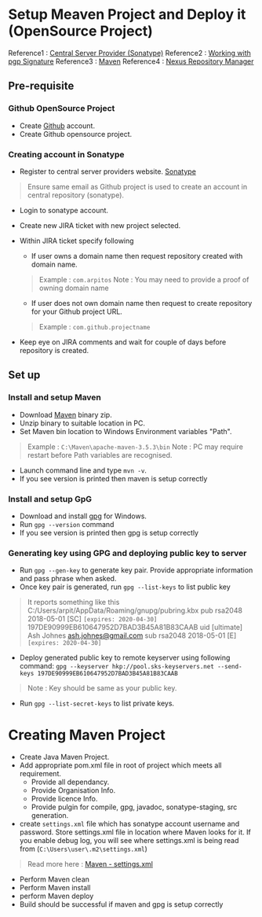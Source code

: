 # Setup Meaven Project and Deploy it (OpenSource Project)

Reference1 : [Central Server Provider (Sonatype)](http://central.sonatype.org/pages/apache-maven.html)
Reference2 : [Working with pgp Signature](http://central.sonatype.org/pages/working-with-pgp-signatures.html)
Reference3 : [Maven](https://maven.apache.org/install.html)
Reference4 : [Nexus Repository Manager](https://maven-us.nuxeo.org/nexus/#welcome)

## Pre-requisite

### Github OpenSource Project
* Create [Github](https://github.com/) account.
* Create Github opensource project.

### Creating account in Sonatype
* Register to central server providers website. [Sonatype](https://issues.sonatype.org/secure/Signup.jspa)
> Ensure same email as Github project is used to create an account in central repository (sonatype).
* Login to sonatype account.
* Create new JIRA ticket with new project selected.
* Within JIRA ticket specify following
	* If user owns a domain name then request repository created with domain name.
	> Example : `com.arpitos`
	> Note : You may need to provide a proof of owning domain name
	* If user does not own domain name then request to create repository for your Github project URL.
	> Example : `com.github.projectname`

* Keep eye on JIRA comments and wait for couple of days before repository is created.

## Set up
### Install and setup Maven
* Download [Maven](https://maven.apache.org/) binary zip.
* Unzip binary to suitable location in PC.
* Set Maven bin location to Windows Environment variables "Path".
> Example : `C:\Maven\apache-maven-3.5.3\bin`
> Note : PC may require restart before Path variables are recognised.
* Launch command line and type `mvn -v`.
* If you see version is printed then maven is setup correctly

### Install and setup GpG
* Download and install [gpg](http://www.gnupg.org/download/) for Windows.
* Run `gpg --version` command
* If you see version is printed then gpg is setup correctly

### Generating key using GPG and deploying public key to server
* Run `gpg --gen-key` to generate key pair. Provide appropriate information and pass phrase when asked.
* Once key pair is generated, run `gpg --list-keys` to list public key
> It reports something like this
> 	C:/Users/arpit/AppData/Roaming/gnupg/pubring.kbx
> 	pub   rsa2048 2018-05-01 [SC] `[expires: 2020-04-30]`
>           197DE90999EB610647952D7BAD3B45A81B83CAAB
> 	uid           [ultimate] Ash Johnes <ash.johnes@gmail.com>
> 	sub   rsa2048 2018-05-01 [E] `[expires: 2020-04-30]`

* Deploy generated public key to remote keyserver using following command:
`gpg --keyserver hkp://pool.sks-keyservers.net --send-keys 197DE90999EB610647952D7BAD3B45A81B83CAAB`
> Note : Key should be same as your public key.
* Run `gpg --list-secret-keys` to list private keys.

# Creating Maven Project
* Create Java Maven Project.
* Add appropriate pom.xml file in root of project which meets all requirement.
	- Provide all dependancy.
	- Provide Organisation Info.
	- Provide licence Info.
	- Provide pulgin for compile, gpg, javadoc, sonatype-staging, src generation.
* create `settings.xml` file which has sonatype account username and password. Store settings.xml file in location where Maven looks for it. If you enable debug log, you will see where settings.xml is being read from (`C:\Users\user\.m2\settings.xml`)
> Read more here : [Maven - settings.xml](https://maven.apache.org/settings.html)
* Perform Maven clean
* Perform Maven install
* perform Maven deploy
* Build should be successful if maven and gpg is setup correctly

